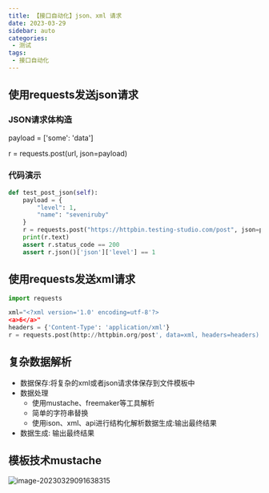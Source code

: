 ```yaml
---
title: 【接口自动化】json、xml 请求
date: 2023-03-29
sidebar: auto
categories:
 - 测试
tags:
 - 接口自动化
---
```


## 使用requests发送json请求

### JSON请求体构造

payload = ['some': 'data']

r = requests.post(url, json=payload)

### 代码演示

```python
def test_post_json(self):
    payload = {
        "level": 1,
        "name": "seveniruby"
    }
    r = requests.post("https://httpbin.testing-studio.com/post", json=payload)
    print(r.text)
    assert r.status_code == 200
    assert r.json()['json']['level'] == 1
```

## 使用requests发送xml请求

```python
import requests

xml="<?xml version='1.0' encoding=utf-8'?>
<a>6</a>"
headers = {'Content-Type': 'application/xml'}
r = requests.post(http://httpbin.org/post', data=xml, headers=headers).text
```

## 复杂数据解析

- 数据保存:将复杂的xml或者json请求体保存到文件模板中
- 数据处理
  - 使用mustache、freemaker等工具解析
  - 简单的字符串替换
  - 使用ison、xml、api进行结构化解析数据生成:输出最终结果
- 数据生成: 输出最终结果

## 模板技术mustache

![image-20230329091638315](http://cdn.shenghao.xyz/img/blog/image-20230329091638315.png)
